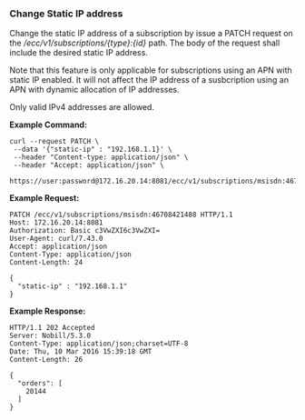 ### Change Static IP address

Change the static IP address of a subscription by issue a PATCH request on the _/ecc/v1/subscriptions/{type}:{id}_ path. The body of the request shall include the desired static IP address.

Note that this feature is only applicable for subscriptions using an APN with static IP enabled. It will not affect the IP address of a susbcription using an APN with dynamic allocation of IP addresses.

Only valid IPv4 addresses are allowed.

**Example Command:**

```
curl --request PATCH \
 --data '{"static-ip" : "192.168.1.1}' \
 --header "Content-type: application/json" \
 --header "Accept: application/json" \
 https://user:password@172.16.20.14:8081/ecc/v1/subscriptions/msisdn:46708421488
```

**Example Request:**

```
PATCH /ecc/v1/subscriptions/msisdn:46708421488 HTTP/1.1
Host: 172.16.20.14:8081
Authorization: Basic c3VwZXI6c3VwZXI=
User-Agent: curl/7.43.0
Accept: application/json
Content-Type: application/json
Content-Length: 24

{
  "static-ip" : "192.168.1.1"
}
```

**Example Response:**

```
HTTP/1.1 202 Accepted
Server: Nobill/5.3.0
Content-Type: application/json;charset=UTF-8
Date: Thu, 10 Mar 2016 15:39:18 GMT
Content-Length: 26

{
  "orders": [
    20144
  ]
}
```



